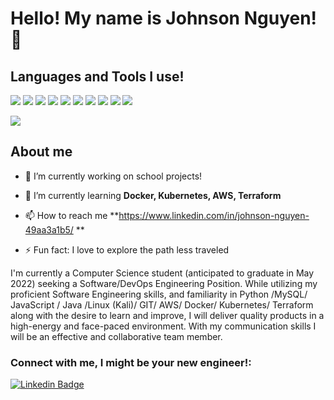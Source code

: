 
<!--
**JohnsonNguyen-Py/JohnsonNguyen-Py** is a ✨ _special_ ✨ repository because its `README.md` (this file) appears on your GitHub profile.

Here are some ideas to get you started:

- 🔭 I’m currently working on ...
- 🌱 I’m currently learning ...
- 👯 I’m looking to collaborate on ...
- 🤔 I’m looking for help with ...
- 💬 Ask me about ...
- 📫 How to reach me: ...
- 😄 Pronouns: ...
- ⚡ Fun fact: ...
-->

<h1 align="left">Hello! My name is Johnson Nguyen! 👋 </h1>


## Languages and Tools I use! 

![](https://img.shields.io/badge/Code-JavaScript-informational?style=flat&logo=javascript&logoColor=yellow)
![](https://img.shields.io/badge/Code-Node.js-informational?style=flat&logo=node.js&logoColor=Green)
![](https://img.shields.io/badge/Code-Python-informational?style=flat&logo=python&logoColor=Yellow)
![](https://img.shields.io/badge/Code-Java-informational?style=flat&logo=java&logoColor=orange)
![](https://img.shields.io/badge/Code-MySQL-informational?style=flat&logo=mysql&logoColor=white)
![](https://img.shields.io/badge/Tools-Git-informational?style=flat&logo=Git&logoColor=red)
![](https://img.shields.io/badge/Tools-Docker-informational?style=flat&logo=Docker&logoColor=blue)
![](https://img.shields.io/badge/Tools-Kubernetes-informational?style=flat&logo=Kubernetes&logoColor=blue)
![](https://img.shields.io/badge/Tools-Terraform-informational?style=flat&logo=Terraform&logoColor=purple)
![](https://img.shields.io/badge/Tools-KaliLinux-informational?style=flat&logo=Kali&logoColor=white)


<p align="left"> <img src="https://komarev.com/ghpvc/?username=JohnsonNguyen-Py&label=Profile%20views&color=0e75b6&style=flat" /> </p>

## About me

- 🔭 I’m currently working on school projects!

- 🌱 I’m currently learning **Docker, Kubernetes, AWS, Terraform**

- 📫 How to reach me **https://www.linkedin.com/in/johnson-nguyen-49aa3a1b5/ **

- ⚡ Fun fact: I love to explore the path less traveled 


I'm currently a Computer Science student (anticipated to graduate in May 2022) seeking a Software/DevOps Engineering Position. While utilizing my proficient Software Engineering skills, and familiarity in Python /MySQL/ JavaScript / Java /Linux (Kali)/ GIT/ AWS/ Docker/ Kubernetes/ Terraform along with the desire to learn and improve, I will deliver quality products in a high-energy and face-paced environment. With my communication skills I will be an effective and collaborative team member.



<h3 align="left">Connect with me, I might be your new engineer!:</h3>
<p align="left">

<!--<a href="https://www.linkedin.com/in/johnson-nguyen-49aa3a1b5/" target="blank"><img align="center" src="https://cdn.jsdelivr.net/npm/simple-icons@3.0.1/icons/linkedin.svg" alt="hanzla" height="30" width="40" color ="white" /></a>-->

 [![Linkedin Badge](https://img.shields.io/badge/-Johnson-0e76a8?style=flat&labelColor=0e76a8&logo=linkedin&logoColor=white)](https://www.linkedin.com/in/johnson-nguyen-49aa3a1b5/) 

<!--<p><img align="left" src="https://github-readme-stats.vercel.app/api/top-langs?username=1hanzla100&show_icons=true&locale=en&layout=compact" alt="1hanzla100" /></p>

